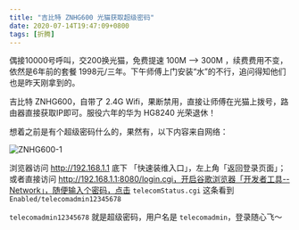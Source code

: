 ```yaml
---
title: "吉比特 ZNHG600 光猫获取超级密码"
date: 2020-07-14T19:47:09+0800
tags: [折腾]
---
```


偶接10000号呼叫，交200换光猫，免费提速 100M --> 300M ，续费费用不变，依然是6年前的套餐 1998元/三年。下午师傅上门安装“水”的不行，追问得知他们也是昨天刚拿到的。

吉比特 ZNHG600，自带了 2.4G Wifi，果断禁用，直接让师傅在光猫上拨号，路由器直接获取IP即可。服役六年的华为 HG8240 光荣退休！

<!--more-->

想着之前是有个超级密码什么的，果然有，以下内容来自网络：

![ZNHG600-1](https://lmm.elizen.me/images/2020/07/ZNHG600-1.png)

浏览器访问 http://192.168.1.1 底下 「快速装维入口」，左上角「返回登录页面」；或者直接访问 http://192.168.1.1:8080/login.cgi，开启谷歌浏览器「开发者工具--Network」，随便输入个密码，点击 `telecomStatus.cgi` 这条看到 `Enabled/telecomadmin12345678` 

`telecomadmin12345678` 就是超级密码，用户名是 `telecomadmin`，登录随心飞～